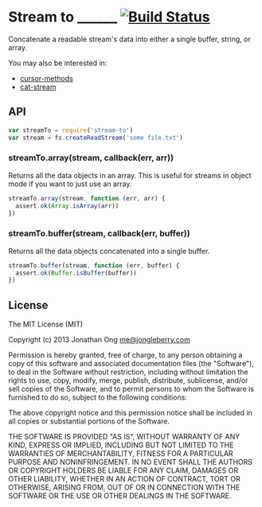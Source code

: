 # Stream to ______ [![Build Status](https://travis-ci.org/stream-utils/stream-to.png)](https://travis-ci.org/stream-utils/stream-to)

Concatenate a readable stream's data into either a single buffer, string, or array.

You may also be interested in:

- [cursor-methods](https://github.com/jonathanong/cursor-methods)
- [cat-stream](https://github.com/jonathanong/cat-stream)

## API

```js
var streamTo = require('stream-to')
var stream = fs.createReadStream('some file.txt')
```

### streamTo.array(stream, callback(err, arr))

Returns all the data objects in an array.
This is useful for streams in object mode if you want to just use an array.

```js
streamTo.array(stream, function (err, arr) {
  assert.ok(Array.isArray(arr))
})
```

### streamTo.buffer(stream, callback(err, buffer))

Returns all the data objects concatenated into a single buffer.

```js
streamTo.buffer(stream, function (err, buffer) {
  assert.ok(Buffer.isBuffer(buffer))
})
```

## License

The MIT License (MIT)

Copyright (c) 2013 Jonathan Ong me@jongleberry.com

Permission is hereby granted, free of charge, to any person obtaining a copy
of this software and associated documentation files (the "Software"), to deal
in the Software without restriction, including without limitation the rights
to use, copy, modify, merge, publish, distribute, sublicense, and/or sell
copies of the Software, and to permit persons to whom the Software is
furnished to do so, subject to the following conditions:

The above copyright notice and this permission notice shall be included in
all copies or substantial portions of the Software.

THE SOFTWARE IS PROVIDED "AS IS", WITHOUT WARRANTY OF ANY KIND, EXPRESS OR
IMPLIED, INCLUDING BUT NOT LIMITED TO THE WARRANTIES OF MERCHANTABILITY,
FITNESS FOR A PARTICULAR PURPOSE AND NONINFRINGEMENT. IN NO EVENT SHALL THE
AUTHORS OR COPYRIGHT HOLDERS BE LIABLE FOR ANY CLAIM, DAMAGES OR OTHER
LIABILITY, WHETHER IN AN ACTION OF CONTRACT, TORT OR OTHERWISE, ARISING FROM,
OUT OF OR IN CONNECTION WITH THE SOFTWARE OR THE USE OR OTHER DEALINGS IN
THE SOFTWARE.

